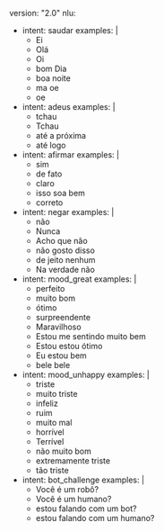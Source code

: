 version: "2.0"
nlu:
- intent: saudar
  examples: |
    - Ei
    - Olá
    - Oi
    - bom Dia
    - boa noite
    - ma oe
    - oe
- intent: adeus
  examples: |
    - tchau
    - Tchau
    - até a próxima
    - até logo
- intent: afirmar
  examples: |
    - sim
    - de fato
    - claro
    - isso soa bem
    - correto
- intent: negar
  examples: |
    - não
    - Nunca
    - Acho que não
    - não gosto disso
    - de jeito nenhum
    - Na verdade não
- intent: mood_great
  examples: |
    - perfeito
    - muito bom
    - ótimo
    - surpreendente
    - Maravilhoso
    - Estou me sentindo muito bem
    - Estou estou ótimo
    - Eu estou bem
    - bele bele
- intent: mood_unhappy
  examples: |
    - triste
    - muito triste
    - infeliz
    - ruim
    - muito mal
    - horrível
    - Terrível
    - não muito bom
    - extremamente triste
    - tão triste
- intent: bot_challenge
  examples: |
    - Você é um robô?
    - Você é um humano?
    - estou falando com um bot?
    - estou falando com um humano?